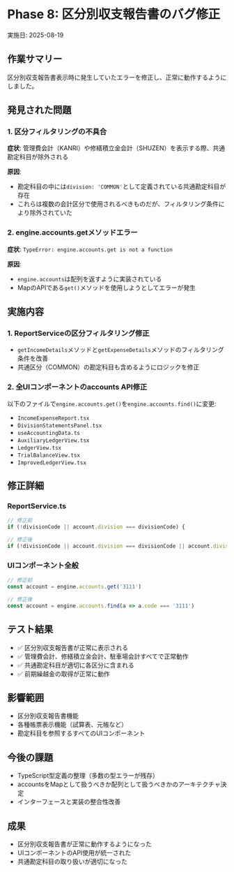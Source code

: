 # Phase 8: 区分別収支報告書のバグ修正

実施日: 2025-08-19

## 作業サマリー
区分別収支報告書表示時に発生していたエラーを修正し、正常に動作するようにしました。

## 発見された問題

### 1. 区分フィルタリングの不具合
**症状**: 管理費会計（KANRI）や修繕積立金会計（SHUZEN）を表示する際、共通勘定科目が除外される

**原因**: 
- 勘定科目の中には`division: 'COMMON'`として定義されている共通勘定科目が存在
- これらは複数の会計区分で使用されるべきものだが、フィルタリング条件により除外されていた

### 2. engine.accounts.getメソッドエラー
**症状**: `TypeError: engine.accounts.get is not a function`

**原因**:
- `engine.accounts`は配列を返すように実装されている
- MapのAPIである`get()`メソッドを使用しようとしてエラーが発生

## 実施内容

### 1. ReportServiceの区分フィルタリング修正
- `getIncomeDetails`メソッドと`getExpenseDetails`メソッドのフィルタリング条件を改善
- 共通区分（COMMON）の勘定科目も含めるようにロジックを修正

### 2. 全UIコンポーネントのaccounts API修正
以下のファイルで`engine.accounts.get()`を`engine.accounts.find()`に変更:
- `IncomeExpenseReport.tsx`
- `DivisionStatementsPanel.tsx`
- `useAccountingData.ts`
- `AuxiliaryLedgerView.tsx`
- `LedgerView.tsx`
- `TrialBalanceView.tsx`
- `ImprovedLedgerView.tsx`

## 修正詳細

### ReportService.ts
```typescript
// 修正前
if (!divisionCode || account.division === divisionCode) {

// 修正後
if (!divisionCode || account.division === divisionCode || account.division === 'COMMON') {
```

### UIコンポーネント全般
```typescript
// 修正前
const account = engine.accounts.get('3111')

// 修正後
const account = engine.accounts.find(a => a.code === '3111')
```

## テスト結果
- ✅ 区分別収支報告書が正常に表示される
- ✅ 管理費会計、修繕積立金会計、駐車場会計すべてで正常動作
- ✅ 共通勘定科目が適切に各区分に含まれる
- ✅ 前期繰越金の取得が正常に動作

## 影響範囲
- 区分別収支報告書機能
- 各種帳票表示機能（試算表、元帳など）
- 勘定科目を参照するすべてのUIコンポーネント

## 今後の課題
- TypeScript型定義の整理（多数の型エラーが残存）
- accountsをMapとして扱うべきか配列として扱うべきかのアーキテクチャ決定
- インターフェースと実装の整合性改善

## 成果
- 区分別収支報告書が正常に動作するようになった
- UIコンポーネントのAPI使用が統一された
- 共通勘定科目の取り扱いが適切になった